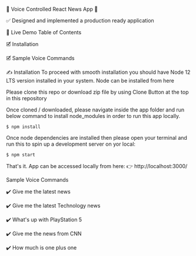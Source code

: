 🎤 Voice Controlled React News App 📰

✅ Designed and implemented a production ready application

👏 Live Demo
Table of Contents

🗹 Installation

🗹 Sample Voice Commands

✍️ Installation
To proceed with smooth installation you should have Node 12 LTS version installed in your system. Node can be installed from here

Please clone this repo or download zip file by using Clone Button at the top in this repository

Once cloned / downloaded, please navigate inside the app folder and run below command to install node_modules in order to run this app locally.

```shell
$ npm install
```

Once node dependencies are installed then please open your terminal and run this to spin up a development server on yor local:

```shell
$ npm start
```

That's it. App can be accessed locally from here: 👉 http://localhost:3000/

Sample Voice Commands

✔️ Give me the latest news

✔️ Give me the latest Technology news

✔️ What's up with PlayStation 5

✔️ Give me the news from CNN

✔️ How much is one plus one

